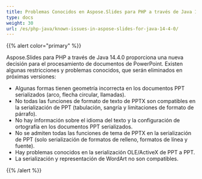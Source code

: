 ```yaml
---
title: Problemas Conocidos en Aspose.Slides para PHP a través de Java 14.4.0
type: docs
weight: 30
url: /es/php-java/known-issues-in-aspose-slides-for-java-14-4-0/
---
```


{{% alert color="primary" %}} 

Aspose.Slides para PHP a través de Java 14.4.0 proporciona una nueva decisión para el procesamiento de documentos de PowerPoint. Existen algunas restricciones y problemas conocidos, que serán eliminados en próximas versiones:

- Algunas formas tienen geometría incorrecta en los documentos PPT serializados (arco, flecha circular, llamadas).
- No todas las funciones de formato de texto de PPTX son compatibles en la serialización de PPT (tabulación, sangría y limitaciones de formato de párrafo).
- No hay información sobre el idioma del texto y la configuración de ortografía en los documentos PPT serializados.
- No se admiten todas las funciones de tema de PPTX en la serialización de PPT (solo serialización de formatos de relleno, formatos de línea y fuente).
- Hay problemas conocidos en la serialización OLE/ActiveX de PPT a PPT.
- La serialización y representación de WordArt no son compatibles.

{{% /alert %}}